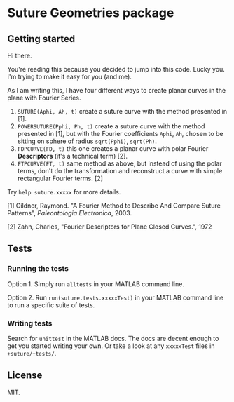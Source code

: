 # Suture Geometries package
## Getting started
Hi there.

You're reading this because you decided to jump into this code.
Lucky you. I'm trying to make it easy for you (and me).

As I am writing this, I have four different ways to create planar
curves in the plane with Fourier Series.

  1. `SUTURE(Aphi, Ah, t)`  create a suture curve with the method
presented in [1].
  2. `POWERSUTURE(Pphi, Ph, t)`  create a suture curve with the method
presented in [1], but with the Fourier coefficients `Aphi`, `Ah`,
chosen to be sitting on sphere of radius `sqrt(Pphi)`, `sqrt(Ph)`.
  3. `FDPCURVE(FD, t)`  this one creates a planar curve with
polar Fourier **Descriptors** (it's a technical term) [2].
  4. `FTPCURVE(FT, t)`  same method as above, but instead of
using the polar terms, don't do the transformation and reconstruct a
curve with simple rectangular Fourier terms. [2]

Try `help suture.xxxxx` for more details.

 [1]  Gildner, Raymond. "A Fourier Method to Describe And Compare
      Suture Patterns", *Paleontologia Electronica*, 2003.

 [2]  Zahn, Charles, "Fourier Descriptors for Plane Closed Curves.", 1972

## Tests
### Running the tests
Option 1. Simply run `alltests` in your MATLAB command line.

Option 2. Run `run(suture.tests.xxxxxTest)` in your MATLAB command line to run a
specific suite of tests.

### Writing tests
Search for `unittest` in the MATLAB docs. The docs are decent enough
to get you started writing your own. Or take a look at any `xxxxxTest`
files in `+suture/+tests/`.

## License
MIT.
